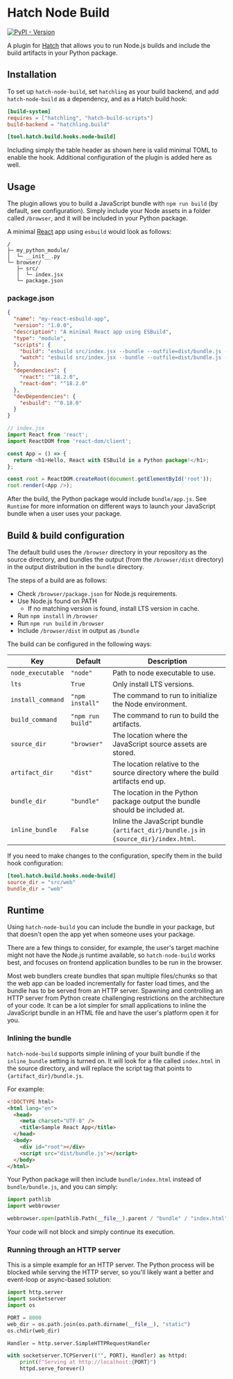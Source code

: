 # Hatch Node Build

[![PyPI - Version](https://img.shields.io/pypi/v/hatch_node_build.svg)](https://pypi.org/project/hatch_node_build)

A plugin for [Hatch](https://github.com/pypa/hatch) that allows you to run Node.js builds and include the build
artifacts in your Python package.

## Installation

To set up `hatch-node-build`, set `hatchling` as your build backend, and add `hatch-node-build` as a
dependency, and as a Hatch build hook:

```toml
[build-system]
requires = ["hatchling", "hatch-build-scripts"]
build-backend = "hatchling.build"

[tool.hatch.build.hooks.node-build]
```

Including simply the table header as shown here is valid minimal TOML to enable the hook. Additional
configuration of the plugin is added here as well.

## Usage

The plugin allows you to build a JavaScript bundle with `npm run build` (by default, see configuration). Simply
include your Node assets in a folder called `/browser`, and it will be included in your Python package.

A minimal [React]() app using `esbuild` would look as follows:

```
/
├─ my_python_module/
│  └─ __init__.py
└─ browser/
   ├─ src/
   │  └─ index.jsx
   └─ package.json
```

### package.json

```json
{
  "name": "my-react-esbuild-app",
  "version": "1.0.0",
  "description": "A minimal React app using ESBuild",
  "type": "module",
  "scripts": {
    "build": "esbuild src/index.jsx --bundle --outfile=dist/bundle.js --format=iife",
    "watch": "esbuild src/index.jsx --bundle --outfile=dist/bundle.js --format=iife --sourcemap --watch"
  },
  "dependencies": {
    "react": "^18.2.0",
    "react-dom": "^18.2.0"
  },
  "devDependencies": {
    "esbuild": "^0.18.0"
  }
}
```

```js
// index.jsx
import React from 'react';
import ReactDOM from 'react-dom/client';

const App = () => {
  return <h1>Hello, React with ESBuild in a Python package!</h1>;
};

const root = ReactDOM.createRoot(document.getElementById('root'));
root.render(<App />);
```

After the build, the Python package would include `bundle/app.js`. See `Runtime` for more information on
different ways to launch your JavaScript bundle when a user uses your package.

## Build & build configuration

The default build uses the `/browser` directory in your repository as the source directory, and bundles the output
(from the `/browser/dist` directory) in the output distribution in the `bundle` directory.

The steps of a build are as follows:

* Check `/browser/package.json` for Node.js requirements.
* Use Node.js found on PATH
  * If no matching version is found, install LTS version in cache.
* Run `npm install` in `/browser`
* Run `npm run build` in `/browser`
* Include `/browser/dist` in output as `/bundle`

The build can be configured in the following ways:

| Key               | Default           | Description                                                                           |
|-------------------|-------------------|---------------------------------------------------------------------------------------|
| `node_executable` | `"node"`          | Path to node executable to use.                                                       |
| `lts`             | `True`            | Only install LTS versions.                                                            |
| `install_command` | `"npm install"`   | The command to run to initialize the Node environment.                                |
| `build_command`   | `"npm run build"` | The command to run to build the artifacts.                                            |
| `source_dir`      | `"browser"`       | The location where the JavaScript source assets are stored.                           |
| `artifact_dir`    | `"dist"`          | The location relative to the source directory where the build artifacts end up.       |
| `bundle_dir`      | `"bundle"`        | The location in the Python package output the bundle should be included at.           |
| `inline_bundle`   | `False`           | Inline the JavaScript bundle `{artifact_dir}/bundle.js` in `{source_dir}/index.html`. |

If you need to make changes to the configuration, specify them in the build hook configuration:

```toml
[tool.hatch.build.hooks.node-build]
source_dir = "src/web"
bundle_dir = "web"
```

## Runtime

Using `hatch-node-build` you can include the bundle in your package, but that doesn't open the app yet when someone
uses your package.

There are a few things to consider, for example, the user's target machine might not have the Node.js runtime available,
so `hatch-node-build` works best, and focuses on frontend application bundles to be run in the browser.

Most web bundlers create bundles that span multiple files/chunks so that the web app can be loaded incrementally for
faster load times, and the bundle has to be served from an HTTP server. Spawning and controlling an HTTP server from
Python create challenging restrictions on the architecture of your code. It can be a lot simpler for small
applications to inline the JavaScript bundle in an HTML file and have the user's platform open it for you.

### Inlining the bundle

`hatch-node-build` supports simple inlining of your built bundle if the `inline_bundle` setting is turned on. It will look
for a file called `index.html` in the source directory, and will replace the script tag that points to `{artifact_dir}/bundle.js`.

For example:

```html
<!DOCTYPE html>
<html lang="en">
  <head>
    <meta charset="UTF-8" />
    <title>Sample React App</title>
  </head>
  <body>
    <div id="root"></div>
    <script src="dist/bundle.js"></script>
  </body>
</html>

```

Your Python package will then include `bundle/index.html` instead of `bundle/bundle.js`, and you can simply:

```python
import pathlib
import webbrowser

webbrowser.open(pathlib.Path(__file__).parent / "bundle" / "index.html")
```

Your code will not block and simply continue its execution.

### Running through an HTTP server

This is a simple example for an HTTP server. The Python process will be blocked while serving the HTTP server,
so you'll likely want a better and event-loop or async-based solution:

```python
import http.server
import socketserver
import os

PORT = 8000
web_dir = os.path.join(os.path.dirname(__file__), "static")
os.chdir(web_dir)

Handler = http.server.SimpleHTTPRequestHandler

with socketserver.TCPServer(("", PORT), Handler) as httpd:
    print(f"Serving at http://localhost:{PORT}")
    httpd.serve_forever()
```

